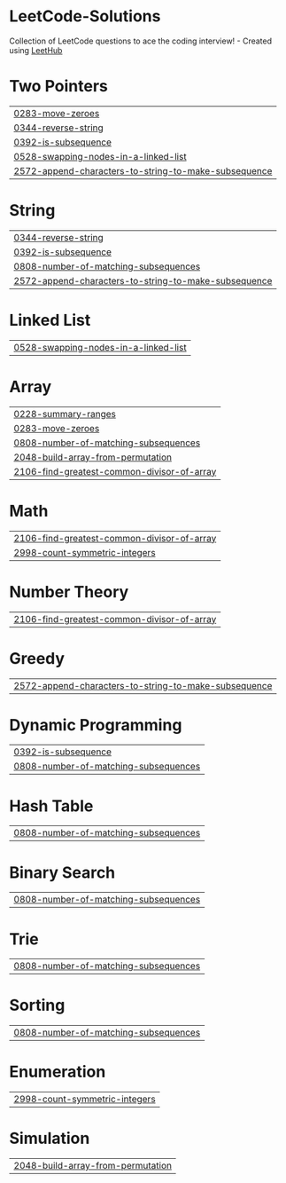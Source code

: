 # LeetCode-Solutions
Collection of LeetCode questions to ace the coding interview! - Created using [LeetHub](https://github.com/QasimWani/LeetHub)


# Two Pointers
|  |
| ------- |
| [0283-move-zeroes](https://github.com/iamsahilkansal/LeetCode-Solutions/tree/master/0283-move-zeroes) |
| [0344-reverse-string](https://github.com/iamsahilkansal/LeetCode-Solutions/tree/master/0344-reverse-string) |
| [0392-is-subsequence](https://github.com/iamsahilkansal/LeetCode-Solutions/tree/master/0392-is-subsequence) |
| [0528-swapping-nodes-in-a-linked-list](https://github.com/iamsahilkansal/LeetCode-Solutions/tree/master/0528-swapping-nodes-in-a-linked-list) |
| [2572-append-characters-to-string-to-make-subsequence](https://github.com/iamsahilkansal/LeetCode-Solutions/tree/master/2572-append-characters-to-string-to-make-subsequence) |
# String
|  |
| ------- |
| [0344-reverse-string](https://github.com/iamsahilkansal/LeetCode-Solutions/tree/master/0344-reverse-string) |
| [0392-is-subsequence](https://github.com/iamsahilkansal/LeetCode-Solutions/tree/master/0392-is-subsequence) |
| [0808-number-of-matching-subsequences](https://github.com/iamsahilkansal/LeetCode-Solutions/tree/master/0808-number-of-matching-subsequences) |
| [2572-append-characters-to-string-to-make-subsequence](https://github.com/iamsahilkansal/LeetCode-Solutions/tree/master/2572-append-characters-to-string-to-make-subsequence) |
# Linked List
|  |
| ------- |
| [0528-swapping-nodes-in-a-linked-list](https://github.com/iamsahilkansal/LeetCode-Solutions/tree/master/0528-swapping-nodes-in-a-linked-list) |
# Array
|  |
| ------- |
| [0228-summary-ranges](https://github.com/iamsahilkansal/LeetCode-Solutions/tree/master/0228-summary-ranges) |
| [0283-move-zeroes](https://github.com/iamsahilkansal/LeetCode-Solutions/tree/master/0283-move-zeroes) |
| [0808-number-of-matching-subsequences](https://github.com/iamsahilkansal/LeetCode-Solutions/tree/master/0808-number-of-matching-subsequences) |
| [2048-build-array-from-permutation](https://github.com/iamsahilkansal/LeetCode-Solutions/tree/master/2048-build-array-from-permutation) |
| [2106-find-greatest-common-divisor-of-array](https://github.com/iamsahilkansal/LeetCode-Solutions/tree/master/2106-find-greatest-common-divisor-of-array) |
# Math
|  |
| ------- |
| [2106-find-greatest-common-divisor-of-array](https://github.com/iamsahilkansal/LeetCode-Solutions/tree/master/2106-find-greatest-common-divisor-of-array) |
| [2998-count-symmetric-integers](https://github.com/iamsahilkansal/LeetCode-Solutions/tree/master/2998-count-symmetric-integers) |
# Number Theory
|  |
| ------- |
| [2106-find-greatest-common-divisor-of-array](https://github.com/iamsahilkansal/LeetCode-Solutions/tree/master/2106-find-greatest-common-divisor-of-array) |
# Greedy
|  |
| ------- |
| [2572-append-characters-to-string-to-make-subsequence](https://github.com/iamsahilkansal/LeetCode-Solutions/tree/master/2572-append-characters-to-string-to-make-subsequence) |
# Dynamic Programming
|  |
| ------- |
| [0392-is-subsequence](https://github.com/iamsahilkansal/LeetCode-Solutions/tree/master/0392-is-subsequence) |
| [0808-number-of-matching-subsequences](https://github.com/iamsahilkansal/LeetCode-Solutions/tree/master/0808-number-of-matching-subsequences) |
# Hash Table
|  |
| ------- |
| [0808-number-of-matching-subsequences](https://github.com/iamsahilkansal/LeetCode-Solutions/tree/master/0808-number-of-matching-subsequences) |
# Binary Search
|  |
| ------- |
| [0808-number-of-matching-subsequences](https://github.com/iamsahilkansal/LeetCode-Solutions/tree/master/0808-number-of-matching-subsequences) |
# Trie
|  |
| ------- |
| [0808-number-of-matching-subsequences](https://github.com/iamsahilkansal/LeetCode-Solutions/tree/master/0808-number-of-matching-subsequences) |
# Sorting
|  |
| ------- |
| [0808-number-of-matching-subsequences](https://github.com/iamsahilkansal/LeetCode-Solutions/tree/master/0808-number-of-matching-subsequences) |
# Enumeration
|  |
| ------- |
| [2998-count-symmetric-integers](https://github.com/iamsahilkansal/LeetCode-Solutions/tree/master/2998-count-symmetric-integers) |
# Simulation
|  |
| ------- |
| [2048-build-array-from-permutation](https://github.com/iamsahilkansal/LeetCode-Solutions/tree/master/2048-build-array-from-permutation) |